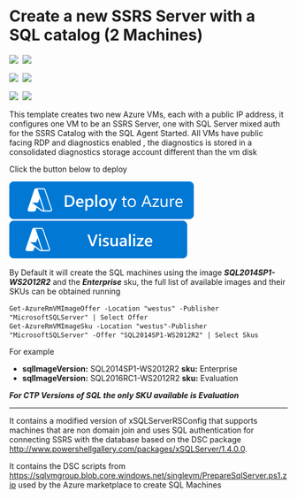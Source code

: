 # Create a new SSRS Server with a SQL catalog (2 Machines) 

<IMG SRC="https://azurequickstartsservice.blob.core.windows.net/badges/sql-reporting-services-sql-server/PublicLastTestDate.svg" />&nbsp;
<IMG SRC="https://azurequickstartsservice.blob.core.windows.net/badges/sql-reporting-services-sql-server/PublicDeployment.svg" />&nbsp;

<IMG SRC="https://azurequickstartsservice.blob.core.windows.net/badges/sql-reporting-services-sql-server/FairfaxLastTestDate.svg" />&nbsp;
<IMG SRC="https://azurequickstartsservice.blob.core.windows.net/badges/sql-reporting-services-sql-server/FairfaxDeployment.svg" />&nbsp;

<IMG SRC="https://azurequickstartsservice.blob.core.windows.net/badges/sql-reporting-services-sql-server/BestPracticeResult.svg" />&nbsp;
<IMG SRC="https://azurequickstartsservice.blob.core.windows.net/badges/sql-reporting-services-sql-server/CredScanResult.svg" />&nbsp;

This template creates two new Azure VMs, each with a public IP address, it configures one VM to be an SSRS Server, one with SQL Server mixed auth for the SSRS Catalog with the SQL Agent Started. All VMs have public facing RDP and diagnostics enabled , the diagnostics is stored in a consolidated diagnostics storage account different than the vm disk

Click the button below to deploy

<a href="https://portal.azure.com/#create/Microsoft.Template/uri/https%3A%2F%2Fraw.githubusercontent.com%2Fazure%2Fazure-quickstart-templates%2Fmaster%2Fsql-reporting-services-sql-server%2Fazuredeploy.json" target="_blank">
    <img src="https://raw.githubusercontent.com/Azure/azure-quickstart-templates/master/1-CONTRIBUTION-GUIDE/images/deploytoazure.svg"/>
</a>
<a href="http://armviz.io/#/?load=https%3A%2F%2Fraw.githubusercontent.com%2FAzure%2Fazure-quickstart-templates%2Fmaster%2Fsql-reporting-services-sql-server%2Fazuredeploy.json" target="_blank">
  <img src="https://raw.githubusercontent.com/Azure/azure-quickstart-templates/master/1-CONTRIBUTION-GUIDE/images/visualizebutton.svg"/>
</a>

 
By Default it will create the SQL machines using the image ***SQL2014SP1-WS2012R2*** and the ***Enterprise*** sku, the full list of available images and their SKUs can be obtained running

    Get-AzureRmVMImageOffer -Location "westus" -Publisher "MicrosoftSQLServer" | Select Offer
    Get-AzureRmVMImageSku -Location "westus"-Publisher "MicrosoftSQLServer" -Offer "SQL2014SP1-WS2012R2" | Select Skus

For example
* **sqlImageVersion:** SQL2014SP1-WS2012R2 **sku:** Enterprise 
* **sqlImageVersion:** SQL2016RC1-WS2012R2 **sku:** Evaluation


***For CTP Versions of SQL the only SKU available is Evaluation*** 

***
It contains a modified version of xSQLServerRSConfig that supports machines that are non domain join and uses SQL authentication for connecting SSRS with the database 
based on the DSC package http://www.powershellgallery.com/packages/xSQLServer/1.4.0.0.

It contains the DSC scripts from https://sqlvmgroup.blob.core.windows.net/singlevm/PrepareSqlServer.ps1.zip used by the Azure marketplace to create SQL Machines

        

